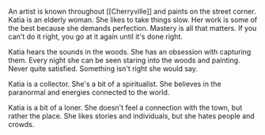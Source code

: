 An artist is known throughout [[Cherryville]] and paints on the street corner. Katia is an elderly woman. She likes to take things slow. Her work is some of the best because she demands perfection. Mastery is all that matters. If you can't do it right, you go at it again until it's done right.

Katia hears the sounds in the woods. She has an obsession with capturing them. Every night she can be seen staring into the woods and painting. Never quite satisfied. Something isn't right she would say.

Katia is a collector. She's a bit of a spiritualist. She believes in the paranormal and energies connected to the world.

Katia is a bit of a loner. She doesn't feel a connection with the town, but rather the place. She likes stories and individuals, but she hates people and crowds.

